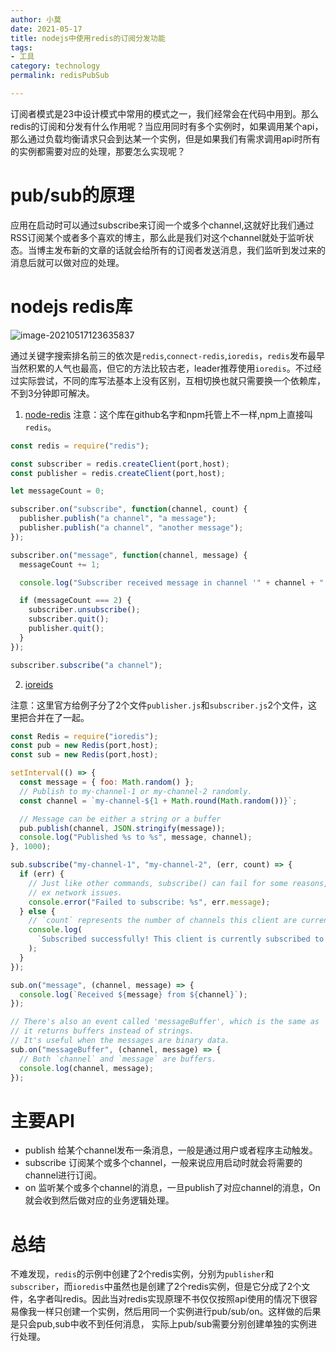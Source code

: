 ```yaml
---
author: 小莫
date: 2021-05-17
title: nodejs中使用redis的订阅分发功能
tags:
- 工具
category: technology
permalink: redisPubSub

---
```

订阅者模式是23中设计模式中常用的模式之一，我们经常会在代码中用到。那么redis的订阅和分发有什么作用呢？当应用同时有多个实例时，如果调用某个api，那么通过负载均衡请求只会到达某一个实例，但是如果我们有需求调用api时所有的实例都需要对应的处理，那要怎么实现呢？


<!-- more -->
# pub/sub的原理
应用在启动时可以通过subscribe来订阅一个或多个channel,这就好比我们通过RSS订阅某个或者多个喜欢的博主，那么此是我们对这个channel就处于监听状态。当博主发布新的文章的话就会给所有的订阅者发送消息，我们监听到发过来的消息后就可以做对应的处理。

# nodejs redis库
![image-20210517123635837](https://image.xiaomo.info//blog/image-20210517123635837.png)

通过关键字搜索排名前三的依次是`redis`,`connect-redis`,`ioredis`，`redis`发布最早当然积累的人气也最高，但它的方法比较古老，leader推荐使用`ioredis`。不过经过实际尝试，不同的库写法基本上没有区别，互相切换也就只需要换一个依赖库，不到3分钟即可解决。

1. [node-redis](https://github.com/NodeRedis/node-redis)
  注意：这个库在github名字和npm托管上不一样,npm上直接叫`redis`。

  ```js
  const redis = require("redis");
  
  const subscriber = redis.createClient(port,host);
  const publisher = redis.createClient(port,host);
  
  let messageCount = 0;
  
  subscriber.on("subscribe", function(channel, count) {
    publisher.publish("a channel", "a message");
    publisher.publish("a channel", "another message");
  });
  
  subscriber.on("message", function(channel, message) {
    messageCount += 1;
  
    console.log("Subscriber received message in channel '" + channel + "': " + message);
  
    if (messageCount === 2) {
      subscriber.unsubscribe();
      subscriber.quit();
      publisher.quit();
    }
  });
  
  subscriber.subscribe("a channel");
  ```

2. [ioreids](https://www.npmjs.com/package/ioredis)

  注意：这里官方给例子分了2个文件`publisher.js`和`subscriber.js`2个文件，这里把合并在了一起。

```js
const Redis = require("ioredis");
const pub = new Redis(port,host);
const sub = new Redis(port,host);

setInterval(() => {
  const message = { foo: Math.random() };
  // Publish to my-channel-1 or my-channel-2 randomly.
  const channel = `my-channel-${1 + Math.round(Math.random())}`;

  // Message can be either a string or a buffer
  pub.publish(channel, JSON.stringify(message));
  console.log("Published %s to %s", message, channel);
}, 1000);

sub.subscribe("my-channel-1", "my-channel-2", (err, count) => {
  if (err) {
    // Just like other commands, subscribe() can fail for some reasons,
    // ex network issues.
    console.error("Failed to subscribe: %s", err.message);
  } else {
    // `count` represents the number of channels this client are currently subscribed to.
    console.log(
      `Subscribed successfully! This client is currently subscribed to ${count} channels.`
    );
  }
});

sub.on("message", (channel, message) => {
  console.log(`Received ${message} from ${channel}`);
});

// There's also an event called 'messageBuffer', which is the same as 'message' except
// it returns buffers instead of strings.
// It's useful when the messages are binary data.
sub.on("messageBuffer", (channel, message) => {
  // Both `channel` and `message` are buffers.
  console.log(channel, message);
});
```



# 主要API

-   publish        给某个channel发布一条消息，一般是通过用户或者程序主动触发。
-   subscribe    订阅某个或多个channel，一般来说应用启动时就会将需要的channel进行订阅。
-   on                 监听某个或多个channel的消息，一旦publish了对应channel的消息，On就会收到然后做对应的业务逻辑处理。



# 总结

不难发现，`redis`的示例中创建了2个redis实例，分别为`publisher`和`subscriber`，而`ioredis`中虽然也是创建了2个redis实例，但是它分成了2个文件，名字者叫redis。因此当对redis实现原理不书仅仅按照api使用的情况下很容易像我一样只创建一个实例，然后用同一个实例进行pub/sub/on。这样做的后果是只会pub,sub中收不到任何消息， 实际上pub/sub需要分别创建单独的实例进行处理。